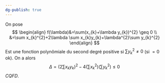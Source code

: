 ```yaml
---
dg-publish: true
---
```


On pose 
$$
\begin{align}
f(\lambda)&=\sum(x_{k}+\lambda y_{k})^{2} \geq 0 \\
&=\sum x_{k}^{2}+2\lambda \sum x_{k}y_{k}+\lambda^{2}\sum y_{k}^{2}
\end{align}
$$
Est une fonction polynômiale du second degré positive si $\sum y_{k}^{2}\neq 0$ (si $=0$ ok).
On a alors
$$
\Delta=\left( 2\sum x_{k}y_{k} \right)^{2}-4\left( \sum x_{k}^{2} \right)\left( \sum y_{k}^{2} \right) \leq 0
$$
*CQFD*.